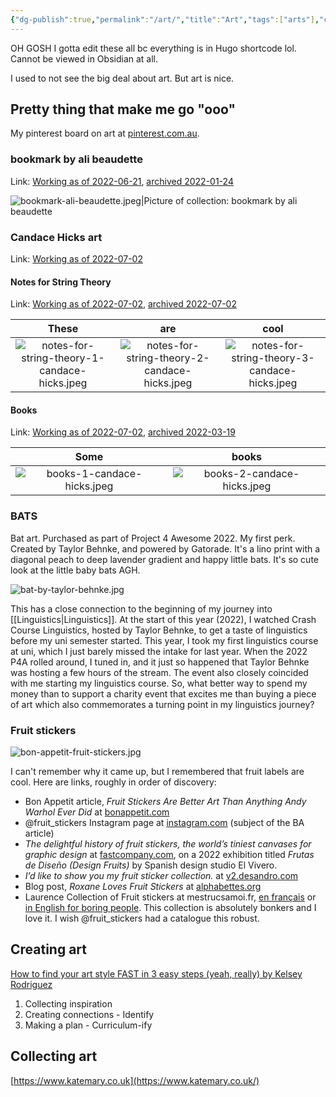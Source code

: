 ```yaml
---
{"dg-publish":true,"permalink":"/art/","title":"Art","tags":["arts"],"created":"2022-06-21T09:23:28+10:00","updated":"2022-09-13"}
---
```



OH GOSH I gotta edit these all bc everything is in Hugo shortcode lol. Cannot be viewed in Obsidian at all.

I used to not see the big deal about art. But art is nice.

## Pretty thing that make me go "ooo"

My pinterest board on art at [pinterest.com.au](https://www.pinterest.com.au/mickeyc100/inspart/).

### bookmark by ali beaudette

Link: [Working as of 2022-06-21](https://alibeaudette.com/bookmark-a-collection-of-items-found-in-returned-library-books-2017), [archived 2022-01-24](https://web.archive.org/web/20220124221233/https://alibeaudette.com/bookmark-a-collection-of-items-found-in-returned-library-books-2017)

![bookmark-ali-beaudette.jpeg|Picture of collection: bookmark by ali beaudette](/img/user/ATTACHMENTS/art/bookmark-ali-beaudette.jpeg)

### Candace Hicks art

Link: [Working as of 2022-07-02](https://www.candacehicks.com/)

#### Notes for String Theory

Link: [Working as of 2022-07-02](https://www.instagram.com/candacehicksart/), [archived 2022-07-02](https://web.archive.org/web/20220702002619/https://www.candacehicks.com/notes-for-string-theory.html)

| These | are | cool |
| :----: | :----: | :----: |
|![notes-for-string-theory-1-candace-hicks.jpeg](/img/user/ATTACHMENTS/art/notes-for-string-theory-1-candace-hicks.jpeg)|![notes-for-string-theory-2-candace-hicks.jpeg](/img/user/ATTACHMENTS/art/notes-for-string-theory-2-candace-hicks.jpeg)|![notes-for-string-theory-3-candace-hicks.jpeg](/img/user/ATTACHMENTS/art/notes-for-string-theory-3-candace-hicks.jpeg)|

#### Books

Link: [Working as of 2022-07-02](https://www.instagram.com/candacehicksart/), [archived 2022-03-19](https://web.archive.org/web/20220319071219/https://www.candacehicks.com/books.html)

| Some | books |
| :----: | :----: |
|![books-1-candace-hicks.jpeg](/img/user/ATTACHMENTS/art/books-1-candace-hicks.jpeg)|![books-2-candace-hicks.jpeg](/img/user/ATTACHMENTS/art/books-2-candace-hicks.jpeg)|

### BATS

Bat art. Purchased as part of Project 4 Awesome 2022. My first perk. Created by Taylor Behnke, and powered by Gatorade. It's a lino print with a diagonal peach to deep lavender gradient and happy little bats. It's so cute look at the little baby bats AGH.

![bat-by-taylor-behnke.jpg](/img/user/ATTACHMENTS/art/bat-by-taylor-behnke.jpg)

This has a close connection to the beginning of my journey into [[Linguistics\|Linguistics]]. At the start of this year (2022), I watched Crash Course Linguistics, hosted by Taylor Behnke, to get a taste of linguistics before my uni semester started. This year, I took my first linguistics course at uni, which I just barely missed the intake for last year. When the 2022 P4A rolled around, I tuned in, and it just so happened that Taylor Behnke was hosting a few hours of the stream. The event also closely coincided with me starting my linguistics course. So, what better way to spend my money than to support a charity event that excites me than buying a piece of art which also commemorates a turning point in my linguistics journey?

### Fruit stickers

![bon-appetit-fruit-stickers.jpg](/img/user/ATTACHMENTS/art/bon-appetit-fruit-stickers.jpg)

I can't remember why it came up, but I remembered that fruit labels are cool. Here are links, roughly in order of discovery:

- Bon Appetit article, *Fruit Stickers Are Better Art Than Anything Andy Warhol Ever Did* at [bonappetit.com](https://www.bonappetit.com/story/fruit-stickers)
- @fruit_stickers Instagram page at [instagram.com](https://www.instagram.com/fruit_stickers/) (subject of the BA article)
- *The delightful history of fruit stickers, the world’s tiniest canvases for graphic design* at [fastcompany.com](https://www.fastcompany.com/90726540/the-delightful-history-of-fruit-stickers-the-worlds-tiniest-canvases-for-graphic-design), on a 2022 exhibition titled *Frutas de Diseño (Design Fruits)* by Spanish design studio El Vivero.
- *I’d like to show you my fruit sticker collection.* at [v2.desandro.com](http://v2.desandro.com/articles/fruit-stickers/)
- Blog post, *Roxane Loves Fruit Stickers* at [alphabettes.org](https://www.alphabettes.org/roxane-loves-fruit-stickers/)
- Laurence Collection of Fruit stickers at mestrucsamoi.fr, [en français](http://mestrucsamoi.fr/blog/blog_affiche_collection_etiquettes.php?lang=fr) or [in English for boring people](http://mestrucsamoi.fr/blog/blog_affiche_collection_etiquettes.php?lang=en). This collection is absolutely bonkers and I love it. I wish @fruit_stickers had a catalogue this robust.

## Creating art

[How to find your art style FAST in 3 easy steps (yeah, really) by Kelsey Rodriguez](https://www.youtube.com/watch?v=SLfH9yOGs3o)

1. Collecting inspiration
2. Creating connections - Identify
3. Making a plan - Curriculum-ify

## Collecting art

[https://www.katemary.co.uk](https://www.katemary.co.uk/)
